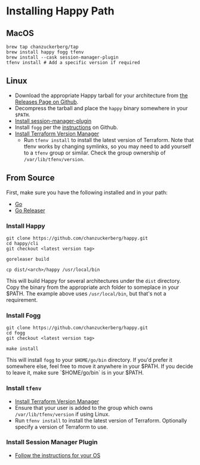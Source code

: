 # Installing Happy Path

## MacOS

```
brew tap chanzuckerberg/tap
brew install happy fogg tfenv
brew install --cask session-manager-plugin
tfenv install # Add a specific version if required
```

## Linux

* Download the appropriate Happy tarball for your architecture from [the Releases Page on Github](https://github.com/chanzuckerberg/happy/releases).
* Decompress the tarball and place the `happy` binary somewhere in your `$PATH`.
* [Install session-manager-plugin](https://docs.aws.amazon.com/systems-manager/latest/userguide/session-manager-working-with-install-plugin.html)
* Install `fogg` per the [instructions](https://github.com/chanzuckerberg/fogg#linux) on Github.
* [Install Terraform Version Manager](https://github.com/tfutils/tfenv)
  * Run `tfenv install` to install the latest version of Terraform. Note that tfenv works by changing symlinks, so you may need to add yourself to a `tfenv` group or similar. Check the group ownership of `/var/lib/tfenv/version`.


## From Source

First, make sure you have the following installed and in your path:

* [Go](https://go.dev/doc/install)
* [Go Releaser](https://goreleaser.com/install/)

### Install Happy
```
git clone https://github.com/chanzuckerberg/happy.git
cd happy/cli
git checkout <latest version tag>

goreleaser build

cp dist/<arch>/happy /usr/local/bin

```

This will build Happy for several architectures under the `dist` directory. Copy the binary from the appropriate arch folder to someplace in your $PATH. The example above uses `/usr/local/bin`, but that's not a requirement.

### Install Fogg

```
git clone https://github.com/chanzuckerberg/happy.git
cd fogg
git checkout <latest version tag>

make install
```

This will install `fogg` to your `$HOME/go/bin` directory. If you'd prefer it somewhere else, feel free to move it anywhere in your $PATH. If you decide to leave it, make sure `$HOME/go/bin` is in your $PATH.

### Install `tfenv`

* [Install Terraform Version Manager](https://github.com/tfutils/tfenv)
* Ensure that your user is added to the group which owns `/var/lib/tfenv/version` if using Linux.
* Run `tfenv install` to install the latest version of Terraform. Optionally specify a version of Terraform to use.

### Install Session Manager Plugin

* [Follow the instructions for your OS](https://docs.aws.amazon.com/systems-manager/latest/userguide/session-manager-working-with-install-plugin.html)

